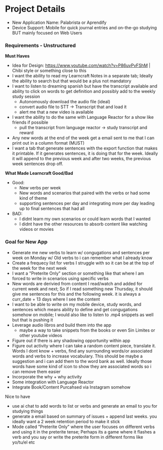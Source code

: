 # Project Details
- New Application Name: Palabrista or Aprendify
- Device Support: Mobile for quick journal entries and on-the-go studying BUT mainly focused on Web Users

### Requirements - Unstructured

**Must Haves**
- Idea for Design: https://www.youtube.com/watch?v=P86uvPvFShM | Chibi style or something close to this
- I want the ability to read my Learncraft Notes in a separate tab; Ideally the ability to search but that would be a plus not mandatory
- I want to listen to dreaming spanish but have the transcript available and ability to click on words to get definition and possibly add to the weekly study session
  - Autonomously download the audio file (ideal)
  - convert audio file to STT -> Transcript that and load it
  - alert me that a new video is available
- I want the ability to do the same with Language Reactor for a show like friends if possible
  - pull the transcript from language reactor -> study transcript and reward
- Any new words at the end of the week get a email sent to me that I can print out in a column format (MUST)
- I want a tab that generate sentences with the export function that makes it printable. If it generates sentences, it is doing that for the week. Ideally it will append to the previous week and after two weeks, the previous week sentences drop off. 


**What Made Learncraft Good/Bad**
- Good:
  - New verbs per week
  - New words and scenarios that paired with the verbs or had some kind of theme
  - supporting sentences per day and integrating more per day leading up to final sentences that had all
- BAD:
  - I didnt learn my own scenarios or could learn words that I wanted
  - I didnt have the other resources to absorb content like watching videos or movies


### Goal for New App
- Generate me new verbs to learn w/ congugations and sentences per week on Monday w/ Old verbs to i can remember what I already know
- Create a frequecy list for verbs I struggle with so it can be at the top of the week for the next week
- I want a "Preterite Only" section or something like that where I am forced to write in scenarios using specific verbs 
- New words are derivied from content I read/watch and added for current week and next; So if I read something new Thursday, it should give me sentences for this and the following week. it is always a curr_date + 13 days where I see the content
- I want to be able to write on my mobile device, study words, and sentences which means ability to define and get congugations somehow on mobile; I would also like to listen to .mp4 snippets as well but that is pushing it
- Leverage audio libros and build them into the app
  - maybe a way to take snippets from the books or even Sin Limites or other youtube videos
- Figure out if there is any shadowing opportunity within app
- Figure out activity where I can take a random content piece, translate it. Words I dont know + verbs, find any surrounding words/or associated words and verbs to increase vocabulary. This should be maybe a suggestion and i can add them to the word bank as well. Ideally those words have some kind of icon to show they are associated words so i can remove them easier
- Incorporate the why + why activity
- Some integration with Language Reactor
- Integrate Book/Content Purcahsed via Instagram somehow



Nice to have
- use ai chat to add words to list or verbs and generate an email to you for studying things
- generate a email based on summary of issues + append last weeks. you ideally want a 2 week retention period to make it stick
- Mode called "Preterite Only" where the user focuses on different verbs and using it in the preterite tense; Perhaps its a game where it flashes a verb and you say or write the preterite form in different forms like yo/tu/el etc 
